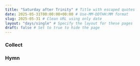 ```yaml
---
title: "Saturday after Trinity" # Title with escaped quotes
date: 2025-05-31T00:00:00+00:00 # Use-MM-DDTHH:MM format
slug: 2025-05-31 # Clean URL using only date
layout: "days/single" # Specify the layout for these pages
draft: false # Set to true to hide the page
---
```


### Collect


### Hymn